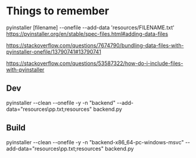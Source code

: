 # Things to remember

pyinstaller [filename] --onefile --add-data 'resources/FILENAME.txt'
https://pyinstaller.org/en/stable/spec-files.html#adding-data-files

https://stackoverflow.com/questions/7674790/bundling-data-files-with-pyinstaller-onefile/13790741#13790741

https://stackoverflow.com/questions/53587322/how-do-i-include-files-with-pyinstaller

## Dev
pyinstaller --clean --onefile -y -n "backend" --add-data="resources\pp.txt;resources" backend.py


## Build
pyinstaller --clean --onefile -y -n "backend-x86_64-pc-windows-msvc" --add-data="resources\pp.txt;resources" backend.py
